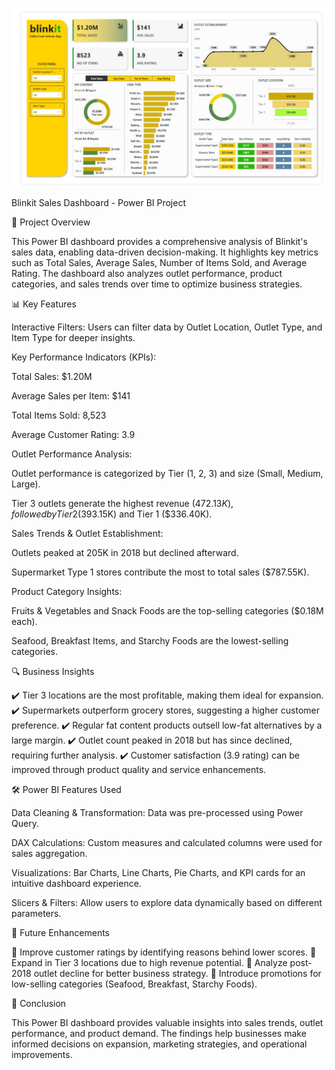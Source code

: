 ![Dashboard Preview](https://github.com/hrrajon/Blinkit-Sales-Dashboard---Power-BI-Project/blob/main/Blinkit%20Dashboard.jpg)

Blinkit Sales Dashboard - Power BI Project

📌 Project Overview

This Power BI dashboard provides a comprehensive analysis of Blinkit's sales data, enabling data-driven decision-making. It highlights key metrics such as Total Sales, Average Sales, Number of Items Sold, and Average Rating. The dashboard also analyzes outlet performance, product categories, and sales trends over time to optimize business strategies.

📊 Key Features

Interactive Filters: Users can filter data by Outlet Location, Outlet Type, and Item Type for deeper insights.

Key Performance Indicators (KPIs):

Total Sales: $1.20M

Average Sales per Item: $141

Total Items Sold: 8,523

Average Customer Rating: 3.9

Outlet Performance Analysis:

Outlet performance is categorized by Tier (1, 2, 3) and size (Small, Medium, Large).

Tier 3 outlets generate the highest revenue ($472.13K), followed by Tier 2 ($393.15K) and Tier 1 ($336.40K).

Sales Trends & Outlet Establishment:

Outlets peaked at 205K in 2018 but declined afterward.

Supermarket Type 1 stores contribute the most to total sales ($787.55K).

Product Category Insights:

Fruits & Vegetables and Snack Foods are the top-selling categories ($0.18M each).

Seafood, Breakfast Items, and Starchy Foods are the lowest-selling categories.

🔍 Business Insights

✔️ Tier 3 locations are the most profitable, making them ideal for expansion.
✔️ Supermarkets outperform grocery stores, suggesting a higher customer preference.
✔️ Regular fat content products outsell low-fat alternatives by a large margin.
✔️ Outlet count peaked in 2018 but has since declined, requiring further analysis.
✔️ Customer satisfaction (3.9 rating) can be improved through product quality and service enhancements.

🛠️ Power BI Features Used

Data Cleaning & Transformation: Data was pre-processed using Power Query.

DAX Calculations: Custom measures and calculated columns were used for sales aggregation.

Visualizations: Bar Charts, Line Charts, Pie Charts, and KPI cards for an intuitive dashboard experience.

Slicers & Filters: Allow users to explore data dynamically based on different parameters.

🚀 Future Enhancements

🔹 Improve customer ratings by identifying reasons behind lower scores.
🔹 Expand in Tier 3 locations due to high revenue potential.
🔹 Analyze post-2018 outlet decline for better business strategy.
🔹 Introduce promotions for low-selling categories (Seafood, Breakfast, Starchy Foods).

📢 Conclusion

This Power BI dashboard provides valuable insights into sales trends, outlet performance, and product demand. The findings help businesses make informed decisions on expansion, marketing strategies, and operational improvements.
